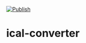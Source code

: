 [![Publish](https://github.com/gidoichi/ical-converter/actions/workflows/publish.yml/badge.svg)](https://hub.docker.com/repository/docker/gidoichi/ical-converter/general)

# ical-converter
